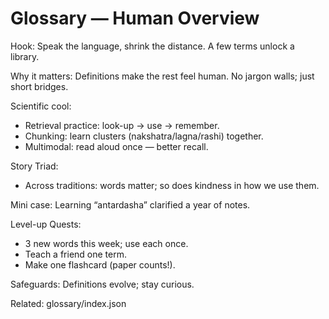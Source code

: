 # Glossary — Human Overview

Hook:
Speak the language, shrink the distance. A few terms unlock a library.

Why it matters:
Definitions make the rest feel human. No jargon walls; just short bridges.

Scientific cool:
- Retrieval practice: look-up → use → remember.
- Chunking: learn clusters (nakshatra/lagna/rashi) together.
- Multimodal: read aloud once — better recall.

Story Triad:
- Across traditions: words matter; so does kindness in how we use them.

Mini case:
Learning “antardasha” clarified a year of notes.

Level-up Quests:
- 3 new words this week; use each once.
- Teach a friend one term.
- Make one flashcard (paper counts!).

Safeguards:
Definitions evolve; stay curious.

Related: glossary/index.json

